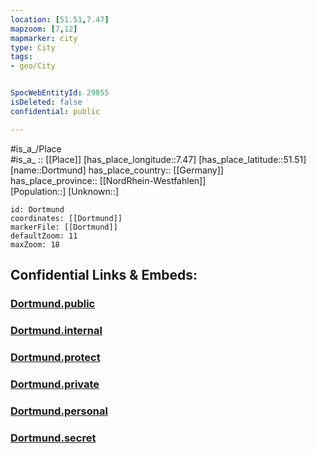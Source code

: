 ```yaml
---
location: [51.51,7.47] 
mapzoom: [7,12] 
mapmarker: city 
type: City
tags:
- geo/City


SpocWebEntityId: 29855
isDeleted: false
confidential: public

---
```

#is_a_/Place  
#is_a_ :: [[Place]] 
[has_place_longitude::7.47] 
[has_place_latitude::51.51] 
[name::Dortmund] 
has_place_country:: [[Germany]]  
has_place_province:: [[NordRhein-Westfahlen]]  
[Population::] 
[Unknown::] 


```leaflet
id: Dortmund
coordinates: [[Dortmund]] 
markerFile: [[Dortmund]] 
defaultZoom: 11 
maxZoom: 18
```


## Confidential Links & Embeds: 

### [Dortmund.public](/_public/\Earth\Continent\Europe\Europe~Central\Germany\Germany~West\Nordrhein-Westfalen\counties~NWDortmund.public.md) 

### [Dortmund.internal](/_internal/\Earth\Continent\Europe\Europe~Central\Germany\Germany~West\Nordrhein-Westfalen\counties~NWDortmund.internal.md) 

### [Dortmund.protect](/_protect/\Earth\Continent\Europe\Europe~Central\Germany\Germany~West\Nordrhein-Westfalen\counties~NWDortmund.protect.md) 

### [Dortmund.private](/_private/\Earth\Continent\Europe\Europe~Central\Germany\Germany~West\Nordrhein-Westfalen\counties~NWDortmund.private.md) 

### [Dortmund.personal](/_personal/\Earth\Continent\Europe\Europe~Central\Germany\Germany~West\Nordrhein-Westfalen\counties~NWDortmund.personal.md) 

### [Dortmund.secret](/_secret/\Earth\Continent\Europe\Europe~Central\Germany\Germany~West\Nordrhein-Westfalen\counties~NWDortmund.secret.md)

